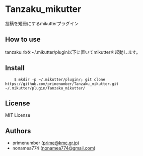 Tanzaku_mikutter
================

投稿を短冊にするmikutterプラグイン

## How to use

tanzaku.rbを~/.mikutter/plugin以下に置いてmikutterを起動します。

## Install

````
    $ mkdir -p ~/.mikutter/plugin/; git clone https://github.com/primenumber/Tanzaku_mikutter.git ~/.mikutter/plugin/Tanzaku_mikutter/
````

## License

MIT License

## Authors

- primenumber (prime@kmc.gr.jp)
- nonamea774 (nonamea774@gmail.com)
